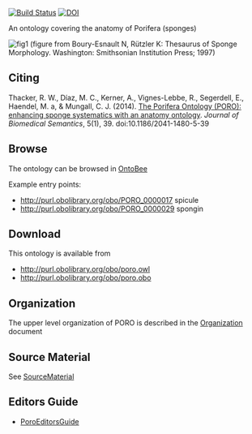 [![Build Status](https://travis-ci.org/obophenotype/porifera-ontology.svg?branch=master)](https://travis-ci.org/obophenotype/porifera-ontology)
[![DOI](https://zenodo.org/badge/13996/obophenotype/porifera-ontology.svg)](https://zenodo.org/badge/latestdoi/13996/obophenotype/porifera-ontology)

An ontology covering the anatomy of Porifera (sponges)

![fig1](http://www.jbiomedsem.com/content/figures/2041-1480-5-39-1.jpg)
(figure from Boury-Esnault N, Rützler K: Thesaurus of Sponge Morphology. Washington: Smithsonian Institution Press; 1997)

## Citing ##

Thacker, R. W., Díaz, M. C., Kerner, A., Vignes-Lebbe, R., Segerdell, E., Haendel, M. a, & Mungall, C. J. (2014). [The Porifera Ontology (PORO): enhancing sponge systematics with an anatomy ontology](http://www.jbiomedsem.com/content/5/1/39/abstract). _Journal of Biomedical Semantics_, 5(1), 39. doi:10.1186/2041-1480-5-39

## Browse ##

The ontology can be browsed in [OntoBee](http://www.ontobee.org/browser/index.php?o=PORO)

Example entry points:

  * http://purl.obolibrary.org/obo/PORO_0000017 spicule
  * http://purl.obolibrary.org/obo/PORO_0000029 spongin

## Download ##

This ontology is available from

  * http://purl.obolibrary.org/obo/poro.owl
  * http://purl.obolibrary.org/obo/poro.obo

## Organization ##

The upper level organization of PORO is described in the [Organization](Organization.md) document

## Source Material ##

See [SourceMaterial](SourceMaterial.md)

## Editors Guide ##

  * [PoroEditorsGuide](PoroEditorsGuide.md)


